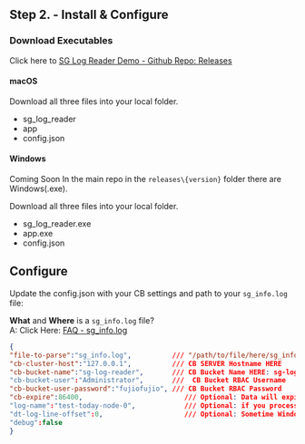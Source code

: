 ## Step 2. - Install & Configure

### Download Executables

Click here to [SG Log Reader Demo - Github Repo: Releases](https://github.com/Fujio-Turner/sg-log-reader-demo/tree/master/releases)


<!-- tabs:start -->

#### **macOS**

Download all three files into your local folder.
  - sg_log_reader
  - app  
  - config.json

#### **Windows**

Coming Soon
In the main repo in the `releases\{version}` folder there are Windows(.exe).

Download all three files into your local folder.
  - sg_log_reader.exe
  - app.exe  
  - config.json



<!-- tabs:end -->


## Configure

Update the config.json with your CB settings and path to your `sg_info.log` file:

<b>What</b>  and <b>Where</b> is a `sg_info.log` file? 
<br>
A: Click Here: [FAQ - sg_info.log](/faq)


 ```json
 {
"file-to-parse":"sg_info.log",	        /// "/path/to/file/here/sg_info.log" 
"cb-cluster-host":"127.0.0.1",          /// CB SERVER Hostname HERE
"cb-bucket-name":"sg-log-reader",       /// CB Bucket Name HERE: sg-log-reader._default._default
"cb-bucket-user":"Administrator",       ///  CB Bucket RBAC Username
"cb-bucket-user-password":"fujiofujio", /// CB Bucket RBAC Password
"cb-expire":86400,                         /// Optional: Data will expire in 24 hours
"log-name":"test-today-node-0",            /// Optional: if you process multiple SG nodes you can tag the logs source here.
"dt-log-line-offset":0,                    /// Optional: Sometime Windows Machine add address spaces in the timestamp in front.
"debug":false
}
 ```